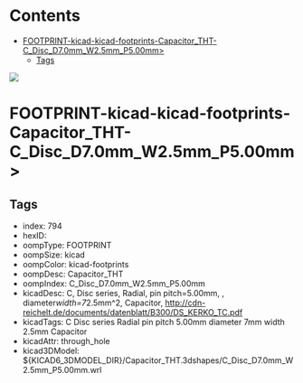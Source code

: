



Contents
========

* [FOOTPRINT-kicad-kicad-footprints-Capacitor_THT-C_Disc_D7.0mm_W2.5mm_P5.00mm>](#footprint-kicad-kicad-footprints-capacitor_tht-c_disc_d70mm_w25mm_p500mm)
	* [Tags](#tags)
  
![][im]
# FOOTPRINT-kicad-kicad-footprints-Capacitor_THT-C_Disc_D7.0mm_W2.5mm_P5.00mm>

## Tags

- index: 794
- hexID: 
- oompType: FOOTPRINT
- oompSize: kicad
- oompColor: kicad-footprints
- oompDesc: Capacitor_THT
- oompIndex: C_Disc_D7.0mm_W2.5mm_P5.00mm
- kicadDesc: C, Disc series, Radial, pin pitch=5.00mm, , diameter*width=7*2.5mm^2, Capacitor, http://cdn-reichelt.de/documents/datenblatt/B300/DS_KERKO_TC.pdf
- kicadTags: C Disc series Radial pin pitch 5.00mm  diameter 7mm width 2.5mm Capacitor
- kicadAttr: through_hole
- kicad3DModel: ${KICAD6_3DMODEL_DIR}/Capacitor_THT.3dshapes/C_Disc_D7.0mm_W2.5mm_P5.00mm.wrl



[im]: image.png
